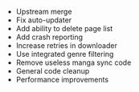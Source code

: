 - Upstream merge
- Fix auto-updater
- Add ability to delete page list
- Add crash reporting
- Increase retries in downloader
- Use integrated genre filtering
- Remove useless manga sync code
- General code cleanup
- Performance improvements